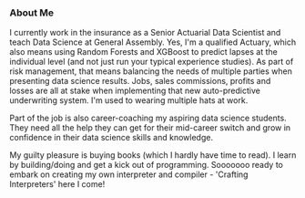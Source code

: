### About Me

I currently work in the insurance as a Senior Actuarial Data Scientist and teach Data Science at General Assembly. Yes, I'm a qualified Actuary, which also means using Random Forests and XGBoost to predict lapses at the individual level (and not just run your typical experience studies). As part of risk management, that means balancing the needs of multiple parties when presenting data science results. Jobs, sales commissions, profits and losses are all at stake when implementing that new auto-predictive underwriting system. I'm used to wearing multiple hats at work.

Part of the job is also career-coaching my aspiring data science students. They need all the help they can get for their mid-career switch and grow in confidence in their data science skills and knowledge.

My guilty pleasure is buying books (which I hardly have time to read).  I learn by building/doing and get a kick out of programming. Sooooooo ready to embark on creating my own interpreter and compiler - 'Crafting Interpreters' here I come!
